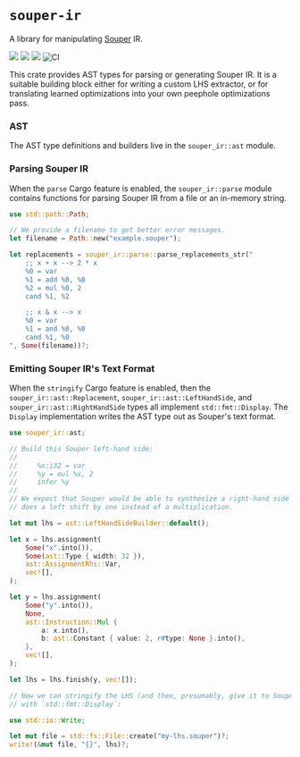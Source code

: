 # `souper-ir`

A library for manipulating [Souper] IR.

[![](https://docs.rs/souper-ir/badge.svg)](https://docs.rs/souper-ir/)
[![](https://img.shields.io/crates/v/souper-ir.svg)](https://crates.io/crates/souper-ir)
[![](https://img.shields.io/crates/d/souper-ir.svg)](https://crates.io/crates/souper-ir)
![CI](https://github.com/fitzgen/souper-ir/workflows/CI/badge.svg)

This crate provides AST types for parsing or generating Souper IR. It is a
suitable building block either for writing a custom LHS extractor, or for
translating learned optimizations into your own peephole optimizations pass.

### AST

The AST type definitions and builders live in the `souper_ir::ast` module.

### Parsing Souper IR

When the `parse` Cargo feature is enabled, the `souper_ir::parse` module
contains functions for parsing Souper IR from a file or an in-memory string.

```rust
use std::path::Path;

// We provide a filename to get better error messages.
let filename = Path::new("example.souper");

let replacements = souper_ir::parse::parse_replacements_str("
    ;; x + x --> 2 * x
    %0 = var
    %1 = add %0, %0
    %2 = mul %0, 2
    cand %1, %2

    ;; x & x --> x
    %0 = var
    %1 = and %0, %0
    cand %1, %0
", Some(filename))?;
```

### Emitting Souper IR's Text Format

When the `stringify` Cargo feature is enabled, then the
`souper_ir::ast::Replacement`, `souper_ir::ast::LeftHandSide`, and
`souper_ir::ast::RightHandSide` types all implement `std::fmt::Display`. The
`Display` implementation writes the AST type out as Souper's text format.

```rust
use souper_ir::ast;

// Build this Souper left-hand side:
//
//     %x:i32 = var
//     %y = mul %x, 2
//     infer %y
//
// We expect that Souper would be able to synthesize a right-hand side that
// does a left shift by one instead of a multiplication.

let mut lhs = ast::LeftHandSideBuilder::default();

let x = lhs.assignment(
    Some("x".into()),
    Some(ast::Type { width: 32 }),
    ast::AssignmentRhs::Var,
    vec![],
);

let y = lhs.assignment(
    Some("y".into()),
    None,
    ast::Instruction::Mul {
        a: x.into(),
        b: ast::Constant { value: 2, r#type: None }.into(),
    },
    vec![],
);

let lhs = lhs.finish(y, vec![]);

// Now we can stringify the LHS (and then, presumably, give it to Souper)
// with `std::fmt::Display`:

use std::io::Write;

let mut file = std::fs::File::create("my-lhs.souper")?;
write!(&mut file, "{}", lhs)?;
```
[Souper]: https://github.com/google/souper
